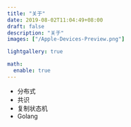 ```yaml
---
title: "关于"
date: 2019-08-02T11:04:49+08:00
draft: false
description: "关于"
images: ["/Apple-Devices-Preview.png"]

lightgallery: true

math:
  enable: true
---
```

- 分布式
- 共识
- 复制状态机
- Golang


